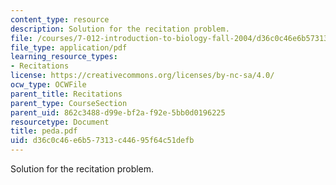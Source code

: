 ```yaml
---
content_type: resource
description: Solution for the recitation problem.
file: /courses/7-012-introduction-to-biology-fall-2004/d36c0c46e6b57313c44695f64c51defb_peda.pdf
file_type: application/pdf
learning_resource_types:
- Recitations
license: https://creativecommons.org/licenses/by-nc-sa/4.0/
ocw_type: OCWFile
parent_title: Recitations
parent_type: CourseSection
parent_uid: 862c3488-d99e-bf2a-f92e-5bb0d0196225
resourcetype: Document
title: peda.pdf
uid: d36c0c46-e6b5-7313-c446-95f64c51defb
---
```

Solution for the recitation problem.
